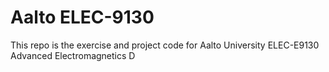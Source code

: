 # Aalto ELEC-9130
This repo is the exercise and project code for Aalto University ELEC-E9130 Advanced Electromagnetics D
